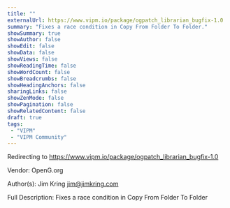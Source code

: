 ```yaml
---
title: ""
externalUrl: https://www.vipm.io/package/ogpatch_librarian_bugfix-1.0
summary: "Fixes a race condition in Copy From Folder To Folder."
showSummary: true
showAuthor: false
showEdit: false
showData: false
showViews: false
showReadingTime: false
showWordCount: false
showBreadcrumbs: false
showHeadingAnchors: false
sharingLinks: false
showZenMode: false
showPagination: false
showRelatedContent: false
draft: true
tags:
 - "VIPM"
 - "VIPM Community"
---
```


Redirecting to https://www.vipm.io/package/ogpatch_librarian_bugfix-1.0

Vendor: OpenG.org

Author(s): Jim Kring <jim@jimkring.com>
 
Full Description:
Fixes a race condition in Copy From Folder To Folder